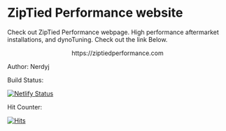# ZipTied Performance website
Check out ZipTied Performance webpage. High performance aftermarket installations, and dynoTuning.
Check out the link Below.
<p align="center">https://ziptiedperformance.com</p>

Author: Nerdyj

<p>Build Status:

[![Netlify Status](https://api.netlify.com/api/v1/badges/cd7e60fb-8e6b-4478-a973-714f99c35552/deploy-status)](https://app.netlify.com/sites/ziptiedperformance/deploys)</center></p>

Hit Counter:

[![Hits](https://hits.seeyoufarm.com/api/count/incr/badge.svg?url=https%3A%2F%2Fgithub.com%2Fhkyinked%2FZipTied&count_bg=%2379C83D&title_bg=%23555555&icon=hackaday.svg&icon_color=%23E7E7E7&title=hits&edge_flat=false)](https://hits.seeyoufarm.com)
